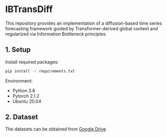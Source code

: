 # IBTransDiff

This repository provides an implementation of a diffusion-based time series forecasting framework guided by Transformer-derived global context and regularized via Information Bottleneck principles.

## 1. Setup
Install required packages:
```bash
pip install -r requirements.txt
```

Environment:
* Python 3.8
* Pytorch 2.1.2
* Ubuntu 20.04


## 2. Dataset
The datasets can be obtained from [Google Drive](https://drive.google.com/drive/folders/1ZOYpTUa82_jCcxIdTmyr0LXQfvaM9vIy)
